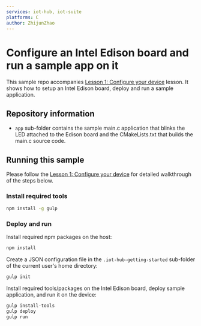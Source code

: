 ```yaml
---
services: iot-hub, iot-suite
platforms: C
author: ZhijunZhao
---
```


# Configure an Intel Edison board and run a sample app on it
This sample repo accompanies [Lesson 1: Configure your device](https://docs.microsoft.com/en-us/azure/iot-hub/iot-hub-intel-edison-kit-c-lesson1-configure-your-device/) lesson. It shows how to setup an Intel Edison board, deploy and run a sample application.

## Repository information
- `app` sub-folder contains the sample main.c application that blinks the LED attached to the Edison board and the CMakeLists.txt that builds the main.c source code.

## Running this sample
Please follow the [Lesson 1: Configure your device](https://docs.microsoft.com/en-us/azure/iot-hub/iot-hub-intel-edison-kit-c-lesson1-configure-your-device/) for detailed walkthrough of the steps below.

### Install required tools

```bash
npm install -g gulp
```

### Deploy and run

Install required npm packages on the host:
```bash
npm install
```
Create a JSON configuration file in the `.iot-hub-getting-started` sub-folder of the current user's home directory:
```bash
gulp init
```

Install required tools/packages on the Intel Edison board, deploy sample application, and run it on the device:
```bash
gulp install-tools
gulp deploy
gulp run
```
